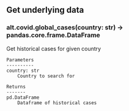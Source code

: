 ## Get underlying data 
### alt.covid.global_cases(country: str) -> pandas.core.frame.DataFrame

Get historical cases for given country

    Parameters
    ----------
    country: str
        Country to search for

    Returns
    -------
    pd.DataFrame
        Dataframe of historical cases
